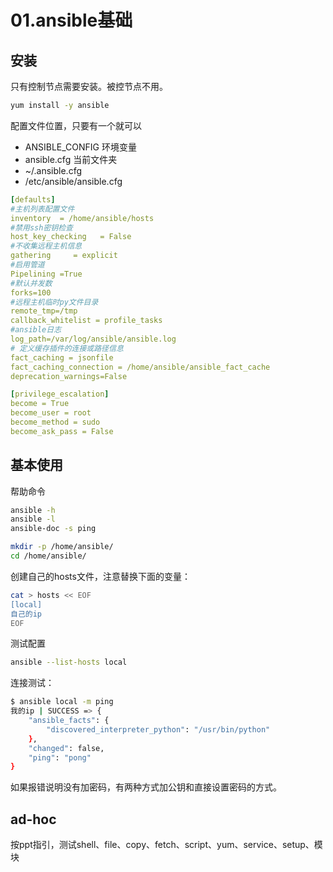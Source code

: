 # 01.ansible基础

## 安装

只有控制节点需要安装。被控节点不用。

```BASH
yum install -y ansible
```

配置文件位置，只要有一个就可以

* ANSIBLE_CONFIG 环境变量
* ansible.cfg 当前文件夹
* ~/.ansible.cfg
* /etc/ansible/ansible.cfg


```yaml
[defaults]
#主机列表配置文件
inventory  = /home/ansible/hosts
#禁用ssh密钥检查
host_key_checking   = False   
#不收集远程主机信息
gathering     = explicit 
#启用管道
Pipelining =True  
#默认并发数
forks=100     
#远程主机临时py文件目录
remote_tmp=/tmp  
callback_whitelist = profile_tasks
#ansible日志
log_path=/var/log/ansible/ansible.log 
# 定义缓存插件的连接或路径信息
fact_caching = jsonfile
fact_caching_connection = /home/ansible/ansible_fact_cache
deprecation_warnings=False 

[privilege_escalation]
become = True
become_user = root
become_method = sudo
become_ask_pass = False
```




## 基本使用

帮助命令

```BASH
ansible -h
ansible -l
ansible-doc -s ping
```


```BASH
mkdir -p /home/ansible/
cd /home/ansible/
```

创建自己的hosts文件，注意替换下面的变量：

```BASH
cat > hosts << EOF
[local]
自己的ip
EOF
```

测试配置

```BASH
ansible --list-hosts local
```

连接测试：

```BASH
$ ansible local -m ping
我的ip | SUCCESS => {
    "ansible_facts": {
        "discovered_interpreter_python": "/usr/bin/python"
    },
    "changed": false,
    "ping": "pong"
}
```

如果报错说明没有加密码，有两种方式加公钥和直接设置密码的方式。

## ad-hoc

按ppt指引，测试shell、file、copy、fetch、script、yum、service、setup、模块
